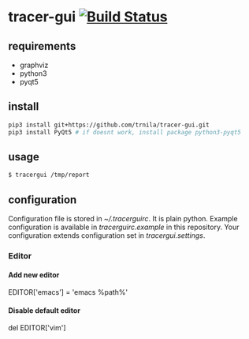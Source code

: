 # tracer-gui [![Build Status](https://travis-ci.org/trnila/tracer-gui.svg?branch=master)](https://travis-ci.org/trnila/tracer-gui)
## requirements
- graphviz
- python3
- pyqt5

## install
```sh
pip3 install git+https://github.com/trnila/tracer-gui.git
pip3 install PyQt5 # if doesnt work, install package python3-pyqt5
```

## usage

```sh
$ tracergui /tmp/report
```

## configuration
Configuration file is stored in *~/.tracerguirc*. 
It is plain python.
Example configuration is available in *tracerguirc.example* in this repository.
Your configuration extends configuration set in *tracergui.settings*.

### Editor
#### Add new editor
EDITOR['emacs'] = 'emacs %path%'
#### Disable default editor
del EDITOR['vim']